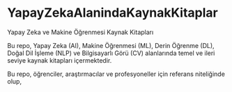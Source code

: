 # YapayZekaAlanindaKaynakKitaplar

Yapay Zeka ve Makine Öğrenmesi Kaynak Kitapları

Bu repo, Yapay Zeka (AI), Makine Öğrenmesi (ML), Derin Öğrenme (DL), Doğal Dil İşleme (NLP) ve Bilgisayarlı Görü (CV) alanlarında temel ve ileri seviye kaynak kitapları içermektedir.

Bu repo, öğrenciler, araştırmacılar ve profesyoneller için referans niteliğinde olup, 
